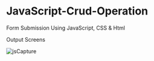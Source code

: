 # JavaScript-Crud-Operation

Form Submission Using JavaScript, CSS &amp; Html

Output Screens

![jsCapture](https://user-images.githubusercontent.com/109425879/210249061-2cf3c668-35c4-4c75-a021-bf557f218101.PNG)

<!-- ![Screenshot (169)](https://user-images.githubusercontent.com/66914300/131905557-ec99cc31-20df-4704-b36f-3e44e9842a3b.png) -->
